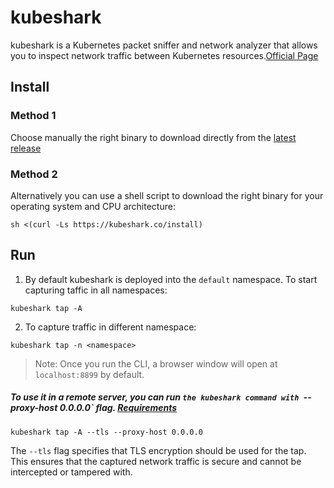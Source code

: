 # kubeshark

kubeshark is a Kubernetes packet sniffer and network analyzer that allows you to inspect network traffic between Kubernetes resources.[Official Page](https://docs.kubeshark.co/en/install)

## Install

### Method 1

Choose manually the right binary to download directly from the [latest release](https://github.com/kubeshark/kubeshark/releases/tag/38.5)

### Method 2

Alternatively you can use a shell script to download the right binary for your operating system and CPU architecture:

```
sh <(curl -Ls https://kubeshark.co/install)
```

## Run

1. By default kubeshark is deployed into the `default` namespace. To start capturing taffic in all namespaces:

```
kubeshark tap -A
```

2. To capture traffic in different namespace:

```
kubeshark tap -n <namespace>
```

> Note: Once you run the CLI, a browser window will open at `localhost:8899` by default.

##### To use it in a **remote server**, you can run `the kubeshark command with `--proxy-host 0.0.0.0` flag. [Requirements](https://docs.kubeshark.co/en/config#web-ui--ip-and-accessibility)

```
kubeshark tap -A --tls --proxy-host 0.0.0.0
```

The `--tls` flag specifies that TLS encryption should be used for the tap. This ensures that the captured network traffic is secure and cannot be intercepted or tampered with.

